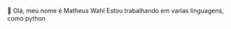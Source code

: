 👋 Olá, meu nome é Matheus Wahl
Estou trabalhando em varias linguagens, como python <img src="https://icongr.am/devicon/python-plain.svg?size=128&color=currentColor" width="15" height="15"/>

